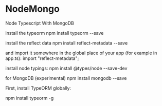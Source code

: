 # NodeMongo
 Node Typescript With MongoDB

install the typeorm
npm install typeorm --save

install the reflect data
npm install reflect-metadata --save

and import it somewhere in the global place of your app (for example in app.ts):
import "reflect-metadata";

install node typings:
npm install @types/node --save-dev

for MongoDB (experimental)
npm install mongodb --save

First, install TypeORM globally:

npm install typeorm -g
